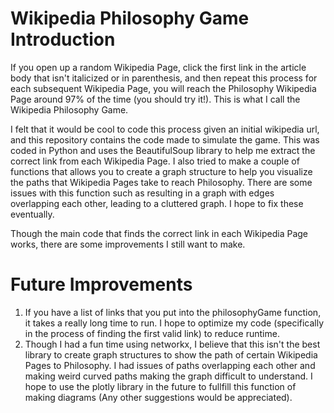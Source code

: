 # Wikipedia Philosophy Game Introduction

If you open up a random Wikipedia Page, click the first link in the article body that isn't italicized or in parenthesis, and then repeat this process for each subsequent Wikipedia Page, you will reach the Philosophy Wikipedia Page around 97% of the time (you should try it!). This is what I call the Wikipedia Philosophy Game.

I felt that it would be cool to code this process given an initial wikipedia url, and this repository contains the code made to simulate the game. This was coded in Python and uses the BeautifulSoup library to help me extract the correct link from each Wikipedia Page. I also tried to make a couple of functions that allows you to create a graph structure to help you visualize the paths that Wikipedia Pages take to reach Philosophy. There are some issues with this function such as resulting in a graph with edges overlapping each other, leading to a cluttered graph. I hope to fix these eventually.

Though the main code that finds the correct link in each Wikipedia Page works, there are some improvements I still want to make.

# Future Improvements
1) If you have a list of links that you put into the philosophyGame function, it takes a really long time to run. I hope to optimize my code (specifically in the process of finding the first valid link) to reduce runtime.
2) Though I had a fun time using networkx, I believe that this isn't the best library to create graph structures to show the path of certain Wikipedia Pages to Philosophy. I had issues of paths overlapping each other and making weird curved paths making the graph difficult to understand. I hope to use the plotly library in the future to fullfill this function of making diagrams (Any other suggestions would be appreciated). 
